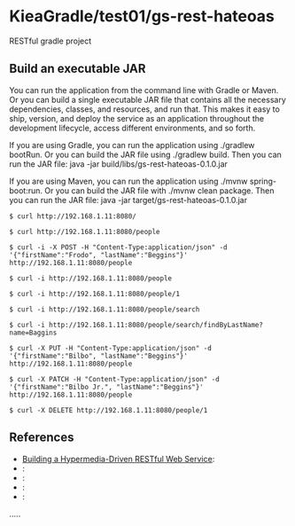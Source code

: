 KieaGradle/test01/gs-rest-hateoas
=================================

RESTful gradle project

Build an executable JAR
-----------------------
You can run the application from the command line with Gradle or Maven.
Or you can build a single executable JAR file that contains all the necessary dependencies,
classes, and resources, and run that.
This makes it easy to ship, version, and deploy the service as an application throughout
the development lifecycle, access different environments, and so forth.
  
If you are using Gradle, you can run the application using ./gradlew bootRun.
Or you can build the JAR file using ./gradlew build.
Then you can run the JAR file: java -jar build/libs/gs-rest-hateoas-0.1.0.jar
  
If you are using Maven, you can run the application using ./mvnw spring-boot:run.
Or you can build the JAR file with ./mvnw clean package. 
Then you can run the JAR file: java -jar target/gs-rest-hateoas-0.1.0.jar

```
$ curl http://192.168.1.11:8080/

$ curl http://192.168.1.11:8080/people

$ curl -i -X POST -H "Content-Type:application/json" -d '{"firstName":"Frodo", "lastName":"Beggins"}' http://192.168.1.11:8080/people

$ curl -i http://192.168.1.11:8080/people

$ curl -i http://192.168.1.11:8080/people/1

$ curl -i http://192.168.1.11:8080/people/search

$ curl -i http://192.168.1.11:8080/people/search/findByLastName?name=Baggins

$ curl -X PUT -H "Content-Type:application/json" -d '{"firstName":"Bilbo", "lastName":"Beggins"}' http://192.168.1.11:8080/people

$ curl -X PATCH -H "Content-Type:application/json" -d '{"firstName":"Bilbo Jr.", "lastName":"Beggins"}' http://192.168.1.11:8080/people

$ curl -X DELETE http://192.168.1.11:8080/people/1

```


References
----------
- [Building a Hypermedia-Driven RESTful Web Service](https://spring.io/guides/gs/rest-hateoas/ "Building a Hypermedia-Driven RESTful Web Service"):
- []( ""):
- []( ""):
- []( ""):
- []( ""):

.....



